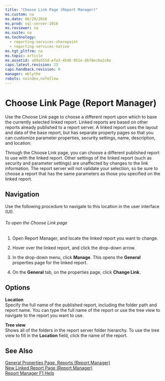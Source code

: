 ```yaml
---
title: "Choose Link Page (Report Manager)"
ms.custom: na
ms.date: 06/29/2016
ms.prod: sql-server-2016
ms.reviewer: na
ms.suite: na
ms.technology: 
  - reporting-services-sharepoint
  - reporting-services-native
ms.tgt_pltfrm: na
ms.topic: article
ms.assetid: a89a555d-efa3-45d6-951e-db78ec6a2c8e
caps.latest.revision: 23
caps.handback.revision: 0
manager: mblythe
robots: noindex,nofollow
---
```

# Choose Link Page (Report Manager)
Use the Choose Link page to choose a different report upon which to base the currently selected linked report. Linked reports are based on other reports already published to a report server. A linked report uses the layout and data of the base report, but has separate property pages so that you can customize parameter properties, security settings, name, description, and location.  
  
 Through the Choose Link page, you can choose a different published report to use with the linked report. Other settings of the linked report (such as security and parameter settings) are unaffected by changes to the link information. The report server will not validate your selection, so be sure to choose a report that has the same parameters as those you specified on the linked report.  
  
## Navigation  
 Use the following procedure to navigate to this location in the user interface (UI).  
  
###### To open the Choose Link page  
  
1.  Open Report Manager, and locate the linked report you want to change.  
  
2.  Hover over the linked report, and click the drop-down arrow.  
  
3.  In the drop-down menu, click **Manage**. This opens the **General** properties page for the linked report.  
  
4.  On the **General** tab, on the properties page, click **Change Link**.  
  
## Options  
 **Location**  
 Specify the full name of the published report, including the folder path and report name. You can type the full name of the report or use the tree view to navigate to the report you want to use.  
  
 **Tree view**  
 Shows all of the folders in the report server folder hierarchy. To use the tree view to fill in the **Location** field, click the name of the report.  
  
## See Also  
 [General Properties Page, Reports (Report Manager)](../../Topics/TopicNameNotContainA/General-Properties-Page--Reports--Report-Manager-.md)   
 [New Linked Report Page (Report Manager)](../../Topics/TopicNameNotContainA/New-Linked-Report-Page--Report-Manager-.md)   
 [Report Manager F1 Help](../../Topics/TopicNameNotContainA/Report-Manager-F1-Help.md)